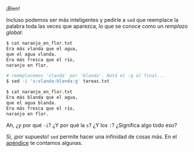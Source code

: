 ¡Bien!

Incluso podemos ser más inteligentes y pedirle a `sed` que reemplace la palabra toda las veces que aparezca, lo que se conoce como un _remplazo global_:

```bash
$ cat naranjo_en_flor.txt
Era más vlanda que el agua, 
que el agua vlanda. 
Era más fresca que el río, 
naranjo en flor. 

# reemplacemos 'vlanda' por 'blanda'. Notá el :g al final...
$ sed -i 's:vlanda:blanda:g' tareas.txt

$ cat naranjo_en_flor.txt
Era más blanda que el agua, 
que el agua blanda. 
Era más fresca que el río, 
naranjo en flor. 
```

Ah, ¿y por qué `-i`? ¿Y por qué la `s`? ¿Y los `:`? ¿Significa algo todo eso? 

Sí, ¡por supuesto! `sed` permite hacer una infinidad de cosas más. En el [apéndice](../chapters/103-control-de-versiones/appendix) te contamos algunas. 

